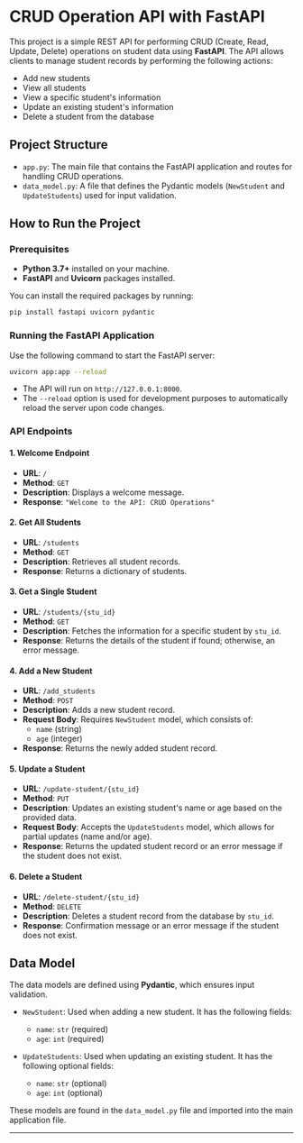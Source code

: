 # CRUD Operation API with FastAPI

This project is a simple REST API for performing CRUD (Create, Read, Update, Delete) operations on student data using **FastAPI**. The API allows clients to manage student records by performing the following actions:
- Add new students
- View all students
- View a specific student's information
- Update an existing student's information
- Delete a student from the database

## Project Structure

- `app.py`: The main file that contains the FastAPI application and routes for handling CRUD operations.
- `data_model.py`: A file that defines the Pydantic models (`NewStudent` and `UpdateStudents`) used for input validation.

## How to Run the Project

### Prerequisites

- **Python 3.7+** installed on your machine.
- **FastAPI** and **Uvicorn** packages installed.

You can install the required packages by running:
```bash
pip install fastapi uvicorn pydantic
```

### Running the FastAPI Application

Use the following command to start the FastAPI server:
```bash
uvicorn app:app --reload
```
- The API will run on `http://127.0.0.1:8000`.
- The `--reload` option is used for development purposes to automatically reload the server upon code changes.

### API Endpoints

#### 1. **Welcome Endpoint**
   - **URL**: `/`
   - **Method**: `GET`
   - **Description**: Displays a welcome message.
   - **Response**: `"Welcome to the API: CRUD Operations"`

#### 2. **Get All Students**
   - **URL**: `/students`
   - **Method**: `GET`
   - **Description**: Retrieves all student records.
   - **Response**: Returns a dictionary of students.

#### 3. **Get a Single Student**
   - **URL**: `/students/{stu_id}`
   - **Method**: `GET`
   - **Description**: Fetches the information for a specific student by `stu_id`.
   - **Response**: Returns the details of the student if found; otherwise, an error message.

#### 4. **Add a New Student**
   - **URL**: `/add_students`
   - **Method**: `POST`
   - **Description**: Adds a new student record.
   - **Request Body**: Requires `NewStudent` model, which consists of:
     - `name` (string)
     - `age` (integer)
   - **Response**: Returns the newly added student record.

#### 5. **Update a Student**
   - **URL**: `/update-student/{stu_id}`
   - **Method**: `PUT`
   - **Description**: Updates an existing student's name or age based on the provided data.
   - **Request Body**: Accepts the `UpdateStudents` model, which allows for partial updates (name and/or age).
   - **Response**: Returns the updated student record or an error message if the student does not exist.

#### 6. **Delete a Student**
   - **URL**: `/delete-student/{stu_id}`
   - **Method**: `DELETE`
   - **Description**: Deletes a student record from the database by `stu_id`.
   - **Response**: Confirmation message or an error message if the student does not exist.

## Data Model

The data models are defined using **Pydantic**, which ensures input validation.

- `NewStudent`: Used when adding a new student. It has the following fields:
  - `name`: `str` (required)
  - `age`: `int` (required)

- `UpdateStudents`: Used when updating an existing student. It has the following optional fields:
  - `name`: `str` (optional)
  - `age`: `int` (optional)

These models are found in the `data_model.py` file and imported into the main application file.

---